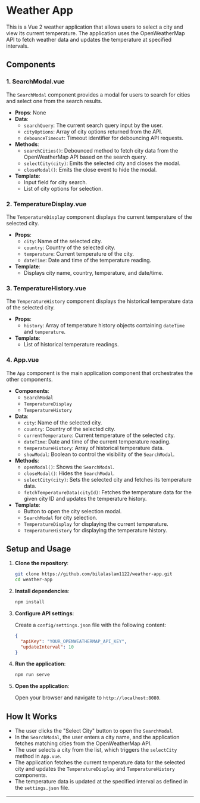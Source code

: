 # Weather App

This is a Vue 2 weather application that allows users to select a city and view its current temperature. The application uses the OpenWeatherMap API to fetch weather data and updates the temperature at specified intervals.

## Components

### 1. SearchModal.vue

The `SearchModal` component provides a modal for users to search for cities and select one from the search results.

- **Props**: None
- **Data**:
  - `searchQuery`: The current search query input by the user.
  - `cityOptions`: Array of city options returned from the API.
  - `debounceTimeout`: Timeout identifier for debouncing API requests.
- **Methods**:
  - `searchCities()`: Debounced method to fetch city data from the OpenWeatherMap API based on the search query.
  - `selectCity(city)`: Emits the selected city and closes the modal.
  - `closeModal()`: Emits the close event to hide the modal.
- **Template**:
  - Input field for city search.
  - List of city options for selection.

### 2. TemperatureDisplay.vue

The `TemperatureDisplay` component displays the current temperature of the selected city.

- **Props**:
  - `city`: Name of the selected city.
  - `country`: Country of the selected city.
  - `temperature`: Current temperature of the city.
  - `dateTime`: Date and time of the temperature reading.
- **Template**:
  - Displays city name, country, temperature, and date/time.

### 3. TemperatureHistory.vue

The `TemperatureHistory` component displays the historical temperature data of the selected city.

- **Props**:
  - `history`: Array of temperature history objects containing `dateTime` and `temperature`.
- **Template**:
  - List of historical temperature readings.

### 4. App.vue

The `App` component is the main application component that orchestrates the other components.

- **Components**:
  - `SearchModal`
  - `TemperatureDisplay`
  - `TemperatureHistory`
- **Data**:
  - `city`: Name of the selected city.
  - `country`: Country of the selected city.
  - `currentTemperature`: Current temperature of the selected city.
  - `dateTime`: Date and time of the current temperature reading.
  - `temperatureHistory`: Array of historical temperature data.
  - `showModal`: Boolean to control the visibility of the `SearchModal`.
- **Methods**:
  - `openModal()`: Shows the `SearchModal`.
  - `closeModal()`: Hides the `SearchModal`.
  - `selectCity(city)`: Sets the selected city and fetches its temperature data.
  - `fetchTemperatureData(cityId)`: Fetches the temperature data for the given city ID and updates the temperature history.
- **Template**:
  - Button to open the city selection modal.
  - `SearchModal` for city selection.
  - `TemperatureDisplay` for displaying the current temperature.
  - `TemperatureHistory` for displaying the temperature history.

## Setup and Usage

1. **Clone the repository**:

   ```sh
   git clone https://github.com/bilalaslam1122/weather-app.git
   cd weather-app
   ```

2. **Install dependencies**:

   ```sh
   npm install
   ```

3. **Configure API settings**:

   Create a `config/settings.json` file with the following content:

   ```json
   {
     "apiKey": "YOUR_OPENWEATHERMAP_API_KEY",
     "updateInterval": 10  
   }
   ```

4. **Run the application**:

   ```sh
   npm run serve
   ```

5. **Open the application**:

   Open your browser and navigate to `http://localhost:8080`.

## How It Works

- The user clicks the "Select City" button to open the `SearchModal`.
- In the `SearchModal`, the user enters a city name, and the application fetches matching cities from the OpenWeatherMap API.
- The user selects a city from the list, which triggers the `selectCity` method in `App.vue`.
- The application fetches the current temperature data for the selected city and updates the `TemperatureDisplay` and `TemperatureHistory` components.
- The temperature data is updated at the specified interval as defined in the `settings.json` file.

---
